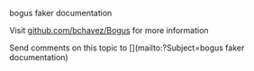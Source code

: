 ﻿bogus faker documentation

Visit [github.com/bchavez/Bogus](https://github.com/bchavez/Bogus) for more information

Send comments on this topic to [](mailto:?Subject=bogus faker documentation)
